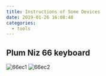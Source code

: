 ```yaml
---
title: Instructions of Some Devices
date: 2019-01-26 16:08:48
categories:
  - tools
---
```



## Plum Niz 66 keyboard
<!-- more -->
![66ec1](https://github.com/yongcongwang/images/blob/master/blog/2019/66ec1.png?raw=true)
![66ec2](https://github.com/yongcongwang/images/blob/master/blog/2019/66ec2.png?raw=true)
